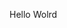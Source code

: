 Hello Wolrd




















































































































































































































































































































































































































































































































































































































































































































































































































































































































































































































































































































































































































































































































































































































































































































































































































































































































































































































































































































































































































































































































































































































































































































































































































































































































































































































































































































































































































































































































































































































































































































































































































































































































































































































































































































































































































































































































































































































































































































































































































































































































































































































































































































































































































































































































































































































































